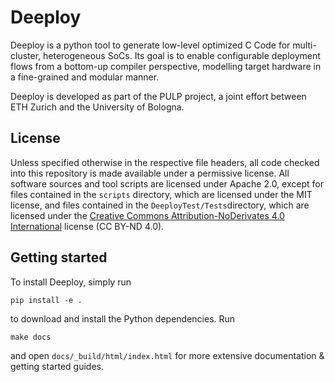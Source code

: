 # Deeploy

Deeploy is a python tool to generate low-level optimized C Code for multi-cluster, heterogeneous SoCs. Its goal is to enable configurable deployment flows from a bottom-up compiler perspective, modelling target hardware in a fine-grained and modular manner.

Deeploy is developed as part of the PULP project, a joint effort between ETH Zurich and the University of Bologna.

## License

Unless specified otherwise in the respective file headers, all code checked into this repository is made available under a permissive license. All software sources and tool scripts are licensed under Apache 2.0, except for files contained in the `scripts` directory, which are licensed under the MIT license, and files contained in the `DeeployTest/Tests`directory, which are licensed under the [Creative Commons Attribution-NoDerivates 4.0 International](https://creativecommons.org/licenses/by-nd/4.0) license (CC BY-ND 4.0).

## Getting started

To install Deeploy, simply run
```
pip install -e .
```
to download and install the Python dependencies. Run
```
make docs
```
and open `docs/_build/html/index.html` for more extensive documentation & getting started guides.

